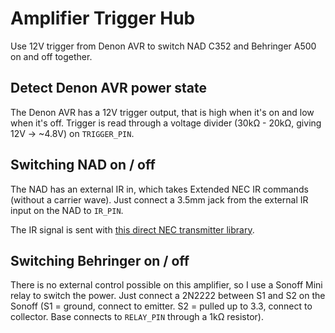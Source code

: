# Amplifier Trigger Hub
Use 12V trigger from Denon AVR to switch NAD C352 and Behringer A500 on and off together.

## Detect Denon AVR power state
The Denon AVR has a 12V trigger output, that is high when it's on and low when it's off. Trigger is read through a voltage divider (30kΩ - 20kΩ, giving 12V -> ~4.8V) on `TRIGGER_PIN`.

## Switching NAD on / off
The NAD has an external IR in, which takes Extended NEC IR commands (without a carrier wave). Just connect a 3.5mm jack from the external IR input on the NAD to `IR_PIN`.

The IR signal is sent with [this direct NEC transmitter library](https://github.com/dennisfrett/Arduino-Direct-NEC-Transmitter).

## Switching Behringer on / off
There is no external control possible on this amplifier, so I use a Sonoff Mini relay to switch the power. Just connect a 2N2222 between S1 and S2 on the Sonoff (S1 = ground, connect to emitter. S2 = pulled up to 3.3, connect to collector. Base connects to `RELAY_PIN` through a 1kΩ resistor).


